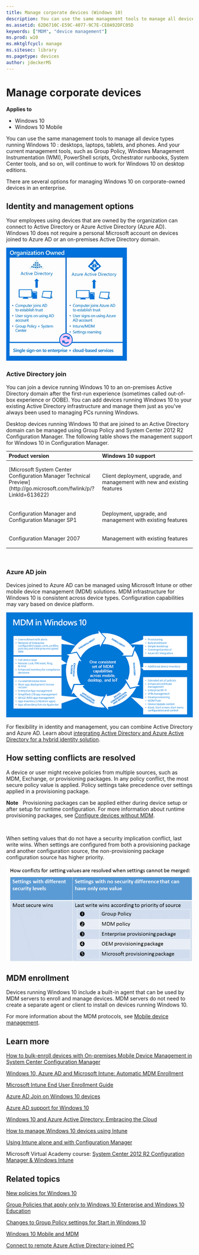 ```yaml
---
title: Manage corporate devices (Windows 10)
description: You can use the same management tools to manage all device types running Windows 10 desktops, laptops, tablets, and phones.
ms.assetid: 62D6710C-E59C-4077-9C7E-CE0A92DFC05D
keywords: ["MDM", "device management"]
ms.prod: w10
ms.mktglfcycl: manage
ms.sitesec: library
ms.pagetype: devices
author: jdeckerMS
---
```


# Manage corporate devices


**Applies to**

-   Windows 10
-   Windows 10 Mobile

You can use the same management tools to manage all device types running Windows 10 : desktops, laptops, tablets, and phones. And your current management tools, such as Group Policy, Windows Management Instrumentation (WMI), PowerShell scripts, Orchestrator runbooks, System Center tools, and so on, will continue to work for Windows 10 on desktop editions.

There are several options for managing Windows 10 on corporate-owned devices in an enterprise.

## Identity and management options


Your employees using devices that are owned by the organization can connect to Active Directory or Azure Active Directory (Azure AD). Windows 10 does not require a personal Microsoft account on devices joined to Azure AD or an on-premises Active Directory domain.

![choose active directory or azure ad for identity](images/identitychoices.png)

### Active Directory join

You can join a device running Windows 10 to an on-premises Active Directory domain after the first-run experience (sometimes called out-of-box experience or OOBE). You can add devices running Windows 10 to your existing Active Directory infrastructure and manage them just as you've always been used to managing PCs running Windows.

Desktop devices running Windows 10 that are joined to an Active Directory domain can be managed using Group Policy and System Center 2012 R2 Configuration Manager. The following table shows the management support for Windows 10 in Configuration Manager.

<table>
<colgroup>
<col width="50%" />
<col width="50%" />
</colgroup>
<thead>
<tr class="header">
<th align="left">Product version</th>
<th align="left">Windows 10 support</th>
</tr>
</thead>
<tbody>
<tr class="odd">
<td align="left"><p>[Microsoft System Center Configuration Manager Technical Preview](http://go.microsoft.com/fwlink/p/?LinkId=613622)</p></td>
<td align="left"><p>Client deployment, upgrade, and management with new and existing features</p></td>
</tr>
<tr class="even">
<td align="left"><p>Configuration Manager and Configuration Manager SP1</p></td>
<td align="left"><p>Deployment, upgrade, and management with existing features</p></td>
</tr>
<tr class="odd">
<td align="left"><p>Configuration Manager 2007</p></td>
<td align="left"><p>Management with existing features</p></td>
</tr>
</tbody>
</table>

 

### Azure AD join

Devices joined to Azure AD can be managed using Microsoft Intune or other mobile device management (MDM) solutions. MDM infrastructure for Windows 10 is consistent across device types. Configuration capabilities may vary based on device platform.

![mdm options for mobile, desktop, and iot through device lifecycle](images/mdm.png)

For flexibility in identity and management, you can combine Active Directory and Azure AD. Learn about [integrating Active Directory and Azure Active Directory for a hybrid identity solution](http://go.microsoft.com/fwlink/p/?LinkId=613209).

## How setting conflicts are resolved


A device or user might receive policies from multiple sources, such as MDM, Exchange, or provisioning packages. In any policy conflict, the most secure policy value is applied. Policy settings take precedence over settings applied in a provisioning package.

**Note**  
Provisioning packages can be applied either during device setup or after setup for runtime configuration. For more information about runtime provisioning packages, see [Configure devices without MDM](configure-devices-without-mdm.md).

 

When setting values that do not have a security implication conflict, last write wins. When settings are configured from both a provisioning package and another configuration source, the non-provisioning package configuration source has higher priority.

![](images/configconflict.png)

## MDM enrollment


Devices running Windows 10 include a built-in agent that can be used by MDM servers to enroll and manage devices. MDM servers do not need to create a separate agent or client to install on devices running Windows 10.

For more information about the MDM protocols, see [Mobile device management](http://go.microsoft.com/fwlink/p/?LinkID=533172).

## Learn more

[How to bulk-enroll devices with On-premises Mobile Device Management in System Center Configuration Manager](https://technet.microsoft.com/en-us/library/mt627898.aspx)

[Windows 10, Azure AD and Microsoft Intune: Automatic MDM Enrollment](http://go.microsoft.com/fwlink/p/?LinkId=623321)

[Microsoft Intune End User Enrollment Guide](http://go.microsoft.com/fwlink/p/?LinkID=617169)

[Azure AD Join on Windows 10 devices](http://go.microsoft.com/fwlink/p/?LinkId=616791)

[Azure AD support for Windows 10](http://go.microsoft.com/fwlink/p/?LinkID=615765)

[Windows 10 and Azure Active Directory: Embracing the Cloud](http://go.microsoft.com/fwlink/p/?LinkId=615768)

[How to manage Windows 10 devices using Intune](http://go.microsoft.com/fwlink/p/?LinkId=613620)

[Using Intune alone and with Configuration Manager](http://go.microsoft.com/fwlink/p/?LinkId=613207)

Microsoft Virtual Academy course: [System Center 2012 R2 Configuration Manager & Windows Intune](http://go.microsoft.com/fwlink/p/?LinkId=613208)

## Related topics


[New policies for Windows 10](new-policies-for-windows-10.md)

[Group Policies that apply only to Windows 10 Enterprise and Windows 10 Education](group-policies-for-enterprise-and-education-editions.md)

[Changes to Group Policy settings for Start in Windows 10](changes-to-start-policies-in-windows-10.md)

[Windows 10 Mobile and MDM](windows-10-mobile-and-mdm.md)

[Connect to remote Azure Active Directory-joined PC](connect-to-remote-aadj-pc.md) 

 





